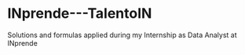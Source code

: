 # INprende---TalentoIN
Solutions and formulas applied during my Internship as Data Analyst at INprende
